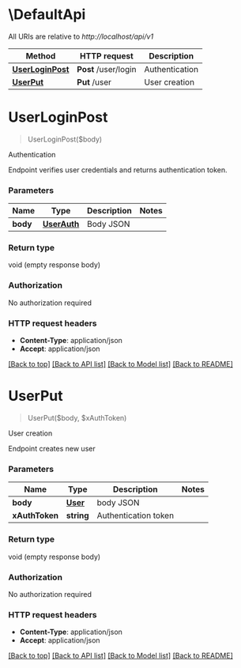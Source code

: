 # \DefaultApi

All URIs are relative to *http://localhost/api/v1*

Method | HTTP request | Description
------------- | ------------- | -------------
[**UserLoginPost**](DefaultApi.md#UserLoginPost) | **Post** /user/login | Authentication
[**UserPut**](DefaultApi.md#UserPut) | **Put** /user | User creation


# **UserLoginPost**
> UserLoginPost($body)

Authentication

Endpoint verifies user credentials and returns authentication token.


### Parameters

Name | Type | Description  | Notes
------------- | ------------- | ------------- | -------------
 **body** | [**UserAuth**](UserAuth.md)| Body JSON | 

### Return type

void (empty response body)

### Authorization

No authorization required

### HTTP request headers

 - **Content-Type**: application/json
 - **Accept**: application/json

[[Back to top]](#) [[Back to API list]](../README.md#documentation-for-api-endpoints) [[Back to Model list]](../README.md#documentation-for-models) [[Back to README]](../README.md)

# **UserPut**
> UserPut($body, $xAuthToken)

User creation

Endpoint creates new user


### Parameters

Name | Type | Description  | Notes
------------- | ------------- | ------------- | -------------
 **body** | [**User**](User.md)| body JSON | 
 **xAuthToken** | **string**| Authentication token | 

### Return type

void (empty response body)

### Authorization

No authorization required

### HTTP request headers

 - **Content-Type**: application/json
 - **Accept**: application/json

[[Back to top]](#) [[Back to API list]](../README.md#documentation-for-api-endpoints) [[Back to Model list]](../README.md#documentation-for-models) [[Back to README]](../README.md)

